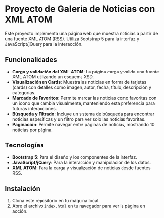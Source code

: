 # Proyecto de Galería de Noticias con XML ATOM

Este proyecto implementa una página web que muestra noticias a partir de una fuente XML ATOM (RSS). Utiliza Bootstrap 5 para la interfaz y JavaScript/jQuery para la interacción.

## Funcionalidades

- **Carga y validación del XML ATOM**: La página carga y valida una fuente XML ATOM utilizando un esquema XSD.
- **Visualización en Cards**: Muestra las noticias en forma de tarjetas (cards) con detalles como imagen, autor, fecha, título, descripción y categorías.
- **Marcado de Favoritos**: Permite marcar las noticias como favoritas con un icono que cambia visualmente, manteniendo esta preferencia para futuras interacciones.
- **Búsqueda y Filtrado**: Incluye un sistema de búsqueda para encontrar noticias específicas y un filtro para ver solo las noticias favoritas.
- **Paginación**: Permite navegar entre páginas de noticias, mostrando 10 noticias por página.

## Tecnologías

- **Bootstrap 5**: Para el diseño y los componentes de la interfaz.
- **JavaScript/jQuery**: Para la interacción y manipulación de los datos.
- **XML ATOM**: Para la carga y visualización de noticias desde fuentes RSS.

## Instalación

1. Clona este repositorio en tu máquina local.
2. Abre el archivo `index.html` en tu navegador para ver la página en acción.
